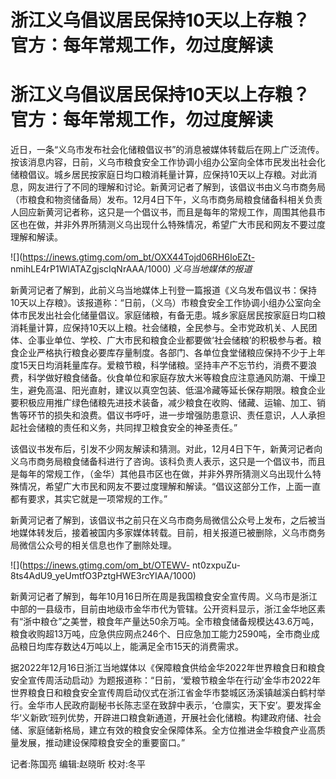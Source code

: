 # 浙江义乌倡议居民保持10天以上存粮？官方：每年常规工作，勿过度解读

# 浙江义乌倡议居民保持10天以上存粮？官方：每年常规工作，勿过度解读

近日，一条“义乌市发布社会化储粮倡议书”的消息被媒体转载后在网上广泛流传。按该消息内容，日前，义乌市粮食安全工作协调小组办公室向全体市民发出社会化储粮倡议。城乡居民按家庭日均口粮消耗量计算，应保持10天以上存粮。对此消息，网友进行了不同的理解和讨论。新黄河记者了解到，该倡议书由义乌市商务局（市粮食和物资储备局）发布。12月4日下午，义乌市商务局粮食储备科相关负责人回应新黄河记者称，这只是一个倡议书，而且是每年的常规工作，周围其他县市区也在做，并非外界所猜测义乌出现什么特殊情况，希望广大市民和网友不要过度理解和解读。

![](https://inews.gtimg.com/om_bt/OXX44Tojd06RH6IoEZt-
nmihLE4rP1WlATAZgjscIqNrAAA/1000) _义乌当地媒体的报道_

新黄河记者了解到，此前义乌当地媒体上刊登一篇报道《义乌发布倡议书：保持10天以上存粮》。该报道称：“日前，（义乌）市粮食安全工作协调小组办公室向全体市民发出社会化储量倡议。家庭储粮，有备无患。城乡家庭居民按家庭日均口粮消耗量计算，应保持10天以上粮。社会储粮，全民参与。全市党政机关、人民团体、企事业单位、学校、广大市民和粮食企业都要做‘社会储粮’的积极参与者。粮食企业严格执行粮食必要库存量制度。各部门、各单位食堂储粮应保持不少于上年度15天日均消耗量库存。爱粮节粮，科学储粮。坚持丰产不忘节约，消费不要浪费，科学做好粮食储备。伙食单位和家庭存放大米等粮食应注意通风防潮、干燥卫生，避免高温、阳光直射，建议以真空包装、低温冷藏等延长保存期限。粮食企业要积极应用推广绿色储粮先进技术装备，减少粮食在收购、储藏、运输、加工、销售等环节的损失和浪费。倡议书呼吁，进一步增强防患意识、责任意识，人人承担起社会储粮的责任和义务，共同捍卫粮食安全的神圣责任。”

该倡议书发布后，引发不少网友解读和猜测。对此，12月4日下午，新黄河记者向义乌市商务局粮食储备科进行了咨询。该科负责人表示，这只是一个倡议书，而且是每年的常规工作，（金华）其他县市区也在做，并非外界所猜测义乌出现什么特殊情况，希望广大市民和网友不要过度理解和解读。“倡议这部分工作，上面一直都有要求，其实它就是一项常规的工作。”

新黄河记者了解到，该倡议书之前只在义乌市商务局微信公众号上发布，之后被当地媒体转发后，接着被国内多家媒体转载。目前，相关报道已被删除，义乌市商务局微信公众号的相关信息也作了删除处理。

![](https://inews.gtimg.com/om_bt/OTEWV-
nt0zxpuZu-8ts4AdU9_yeUmtfO3PztgHWE3rcYIAA/1000)

新黄河记者了解到，每年10月16日所在周是我国粮食安全宣传周。义乌市是浙江中部的一县级市，目前由地级市金华市代为管辖。公开资料显示，浙江金华地区素有“浙中粮仓”之美誉，粮食年产量达50余万吨。全市粮食储备规模达43.6万吨，粮食收购超13万吨，应急供应网点246个、日应急加工能力2590吨，全市商业成品粮日均库存数达4万吨以上，能满足全市15天的消费需求。

据2022年12月16日浙江当地媒体以《保障粮食供给金华2022年世界粮食日和粮食安全宣传周活动启动》为题报道称：“日前，‘爱粮节粮金华在行动’金华市2022年世界粮食日和粮食安全宣传周启动仪式在浙江省金华市婺城区汤溪镇越溪白鹤村举行。金华市人民政府副秘书长陈志坚在致辞中表示，‘仓廪实，天下安’。要发挥金华‘义新欧’班列优势，开辟进口粮食新通道，开展社会化储粮。构建政府储、社会储、家庭储新格局，建立有效的粮食安全保障体系。全方位推进金华粮食产业高质量发展，推动建设保障粮食安全的重要窗口。”

记者:陈国亮 编辑:赵晓昕 校对:冬平

